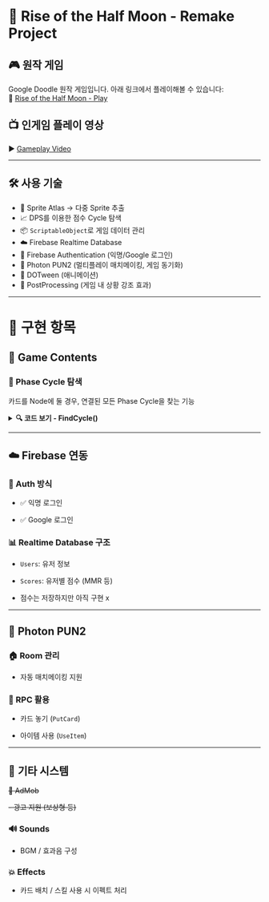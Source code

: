 # 🌙 Rise of the Half Moon - Remake Project

## 🎮 원작 게임
Google Doodle 원작 게임입니다. 아래 링크에서 플레이해볼 수 있습니다:  
🔗 [Rise of the Half Moon - Play](https://doodles.google/doodle/rise-of-the-half-moon/)

## 📺 인게임 플레이 영상
▶️ [Gameplay Video](https://github.com/user-attachments/assets/c0950ac0-29d3-4428-b2b0-e1d72912d09e)

---

## 🛠️ 사용 기술

- 🎨 Sprite Atlas → 다중 Sprite 추출
- 📈 DPS를 이용한 점수 Cycle 탐색
- 📦 `ScriptableObject`로 게임 데이터 관리
- ☁️ Firebase Realtime Database
- 🔐 Firebase Authentication (익명/Google 로그인)
- 🔄 Photon PUN2 (멀티플레이 매치메이킹, 게임 동기화)
- 🔁 DOTween (애니메이션)
- 🎥 PostProcessing (게임 내 상황 강조 효과)

---


# 🚧 구현 항목

## 🧩 Game Contents

### 🔄 Phase Cycle 탐색
카드를 Node에 둘 경우, 연결된 모든 Phase Cycle을 찾는 기능

<details>
<summary><strong>🔍 코드 보기 - FindCycle()</strong></summary>

```csharp
public class NodeCycleHelper
{
    public int row;
    public int col;
    public List<Node> nodes = new List<Node>();
    GameManager gameManager;

    public NodeCycleHelper(GameManager gameManager, List<Node> nodes, int row, int col)
    {
        this.gameManager = gameManager;
        this.row = row;
        this.col = col;
        this.nodes = nodes;
    }

    public Dictionary<string, List<Node>> FindCycle(Node putNode)
    {
        Dictionary<string, List<Node>> resultDic = new Dictionary<string, List<Node>>();

        UpdateNearNodeInfo(putNode);

        List<List<Node>> nextNodeLists = new List<List<Node>>();
        List<List<Node>> prevNodeLists = new List<List<Node>>();
        List<Node> temp = new List<Node>();
        SetNextNodeList(ref nextNodeLists, ref temp, putNode);
        temp = new List<Node>();
        SetPrevNodeList(ref prevNodeLists, ref temp, putNode);

        foreach (List<Node> prevs in prevNodeLists)
        {
            prevs.Reverse();

            foreach (List<Node> next in nextNodeLists)
            {
                List<Node> result = new List<Node>();
                List<Node> tmpNexts = new List<Node>(next);

                if (prevs.Count > 0)
                {
                    for (int i = 0; i < next.Count; i++)
                    {
                        if (next[i] == prevs[0])
                        {
                            tmpNexts = next.GetRange(0, i);
                            break;
                        }
                    }
                }

                string key = "";
                foreach (var pre in prevs)
                {
                    key += pre.index;
                    result.Add(pre);
                }

                key += putNode.index;
                result.Add(putNode);

                foreach (var nxt in tmpNexts)
                {
                    key += nxt.index;
                    result.Add(nxt);
                }

                if (result.Count > 2)
                    resultDic[key] = result;
            }
        }

        return resultDic;
    }

    private void SetNextNodeList(ref List<List<Node>> nextNodeLists, ref List<Node> currentPathNode, Node node)
    {
        bool isFindNext = false;
        foreach (Node nextNode in node.nextNodes)
        {
            if (currentPathNode.Contains(nextNode)) continue;
            isFindNext = true;
            List<Node> nodes = new List<Node>(currentPathNode);
            nodes.Add(nextNode);
            SetNextNodeList(ref nextNodeLists, ref nodes, nextNode);
        }

        if (!isFindNext) nextNodeLists.Add(currentPathNode);
    }

    private void SetPrevNodeList(ref List<List<Node>> nextNodeLists, ref List<Node> currentPathNode, Node node)
    {
        bool isFindNext = false;
        foreach (Node nextNode in node.prevNodes)
        {
            if (currentPathNode.Contains(nextNode)) continue;
            isFindNext = true;
            List<Node> nodes = new List<Node>(currentPathNode);
            nodes.Add(nextNode);
            SetPrevNodeList(ref nextNodeLists, ref nodes, nextNode);
        }

        if (!isFindNext) nextNodeLists.Add(currentPathNode);
    }

    public void UpdateNearNodeInfo(Node node)
    {
        var connectedNodes = node.GetAdjacentNodes();
        foreach (var connectedNode in connectedNodes)
        {
            if (IsNext(connectedNode, node))
            {
                node.prevNodes.Add(connectedNode);
                connectedNode.nextNodes.Add(node);
            }
            if (IsPrev(connectedNode, node))
            {
                node.nextNodes.Add(connectedNode);
                connectedNode.prevNodes.Add(node);
            }
        }
    }

    private bool IsNext(Node node1, Node node2)
    {
        return PhaseData.GetNextPhaseType(node1.GetPhaseType(), gameManager.contentType) == node2.GetPhaseType();
    }

    private bool IsPrev(Node node1, Node node2)
    {
        return PhaseData.GetPreviousPhaseType(node1.GetPhaseType(), gameManager.contentType) == node2.GetPhaseType();
    }
}

```

</details>

---

## ☁️ Firebase 연동

### 🔐 Auth 방식

- ✅ 익명 로그인
    
- ✅ Google 로그인
    

### 📊 Realtime Database 구조

- `Users`: 유저 정보
    
- `Scores`: 유저별 점수 (MMR 등)
-  점수는 저장하지만 아직 구현 x
    

---

## 🔄 Photon PUN2

### 🏠 Room 관리

- 자동 매치메이킹 지원
    

### 🔁 RPC 활용

- 카드 놓기 (`PutCard`)
    
- 아이템 사용 (`UseItem`)
    

---

## 📢 기타 시스템

~~📱 AdMob~~

~~- 광고 지원 (보상형 등)~~
    

### 🔊 Sounds

- BGM / 효과음 구성
    

### 💥 Effects

- 카드 배치 / 스킬 사용 시 이펙트 처리
